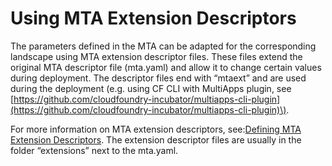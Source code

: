 <!-- loio383f3a3300ba4efb863f226acd5632e6 -->

# Using MTA Extension Descriptors

The parameters defined in the MTA can be adapted for the corresponding landscape using MTA extension descriptor files. These files extend the original MTA descriptor file \(mta.yaml\) and allow it to change certain values during deployment. The descriptor files end with “mtaext” and are used during the deployment \(e.g. using CF CLI with MultiApps plugin, see [https://github.com/cloudfoundry-incubator/multiapps-cli-plugin](https://github.com/cloudfoundry-incubator/multiapps-cli-plugin)\).

For more information on MTA extension descriptors, see:[Defining MTA Extension Descriptors](https://help.sap.com/viewer/65de2977205c403bbc107264b8eccf4b/Cloud/en-US/50df803465324d36851c79fd07e8972c.html). The extension descriptor files are usually in the folder “extensions” next to the mta.yaml.

